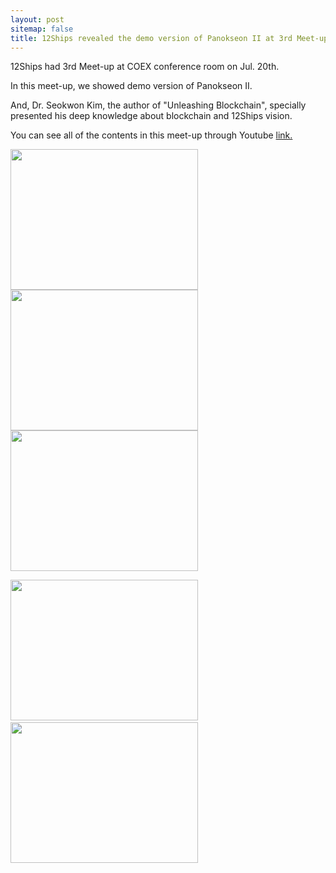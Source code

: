 ```yaml
---
layout: post
sitemap: false
title: 12Ships revealed the demo version of Panokseon II at 3rd Meet-up
---
```

12Ships had 3rd Meet-up at COEX conference room on Jul. 20th.

In this meet-up, we showed demo version of Panokseon II.

And, Dr. Seokwon Kim, the author of "Unleashing Blockchain", specially presented his deep knowledge about blockchain and 12Ships vision.

You can see all of the contents in this meet-up through Youtube <a href="https://youtu.be/_l540kEvpzo">link.</a>

<img class="alignnone size-medium wp-image-1535" src="https://12ships.com/wp-content/uploads/2018/07/20180720_154000-300x225.jpg" alt="" width="300" height="225" /> <img class="alignnone size-medium wp-image-1536" src="https://12ships.com/wp-content/uploads/2018/07/20180720_154122-300x225.jpg" alt="" width="300" height="225" /> <img class="alignnone size-medium wp-image-1537" src="https://12ships.com/wp-content/uploads/2018/07/20180720_163735-300x225.jpg" alt="" width="300" height="225" />

<img class="alignnone size-medium wp-image-1540" src="https://12ships.com/wp-content/uploads/2018/07/20180720_151505-300x225.jpg" alt="" width="300" height="225" /> <img class="alignnone size-medium wp-image-1538" src="https://12ships.com/wp-content/uploads/2018/07/20180720_165017-300x225.jpg" alt="" width="300" height="225" />

